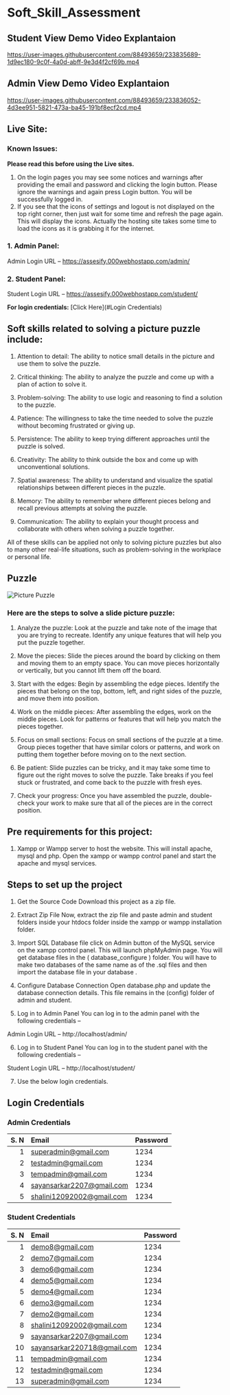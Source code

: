 # Soft_Skill_Assessment


## Student View Demo Video Explantaion
https://user-images.githubusercontent.com/88493659/233835689-1d9ec180-9c0f-4a0d-abff-9e3d4f2cf69b.mp4


## Admin View Demo Video Explantaion
https://user-images.githubusercontent.com/88493659/233836052-4d3ee951-5821-473a-ba45-191bf8ecf2cd.mp4


## Live Site:
### Known Issues:
**Please read this before using the Live sites.**
1. On the login pages you may see some notices and warnings after providing the email and password and clicking the login button. Please ignore the warnings and again press Login button. You will be successfully logged in.
2. If you see that the icons of settings and logout is not displayed on the top right corner, then just wait for some time and refresh the page again. This will display the icons. Actually the hosting site takes some time to load the icons as it is grabbing it for the internet.

### 1. Admin Panel:
Admin Login URL – https://assesify.000webhostapp.com/admin/

### 2. Student Panel:
Student Login URL – https://assesify.000webhostapp.com/student/

**For login credentials:** [Click Here](#Login Credentials)


## Soft skills related to solving a picture puzzle include:

1. Attention to detail: The ability to notice small details in the picture and use them to solve the puzzle.

2. Critical thinking: The ability to analyze the puzzle and come up with a plan of action to solve it.

3. Problem-solving: The ability to use logic and reasoning to find a solution to the puzzle.

4. Patience: The willingness to take the time needed to solve the puzzle without becoming frustrated or giving up.

5. Persistence: The ability to keep trying different approaches until the puzzle is solved.

6. Creativity: The ability to think outside the box and come up with unconventional solutions.

7. Spatial awareness: The ability to understand and visualize the spatial relationships between different pieces in the puzzle.

8. Memory: The ability to remember where different pieces belong and recall previous attempts at solving the puzzle.

9. Communication: The ability to explain your thought process and collaborate with others when solving a puzzle together.

All of these skills can be applied not only to solving picture puzzles but also to many other real-life situations, such as problem-solving in the workplace or personal life.


## Puzzle

![Picture Puzzle](https://user-images.githubusercontent.com/88493659/233836628-4d484583-a008-4e67-a99e-b941cd4bfe98.png)
 
### Here are the steps to solve a slide picture puzzle:

1. Analyze the puzzle: Look at the puzzle and take note of the image that you are trying to recreate. Identify any unique features that will help you put the puzzle together.

2. Move the pieces: Slide the pieces around the board by clicking on them and moving them to an empty space. You can move pieces horizontally or vertically, but you cannot lift them off the board.

3. Start with the edges: Begin by assembling the edge pieces. Identify the pieces that belong on the top, bottom, left, and right sides of the puzzle, and move them into position.

4. Work on the middle pieces: After assembling the edges, work on the middle pieces. Look for patterns or features that will help you match the pieces together.

5. Focus on small sections: Focus on small sections of the puzzle at a time. Group pieces together that have similar colors or patterns, and work on putting them together before moving on to the next section.

6. Be patient: Slide puzzles can be tricky, and it may take some time to figure out the right moves to solve the puzzle. Take breaks if you feel stuck or frustrated, and come back to the puzzle with fresh eyes.

7. Check your progress: Once you have assembled the puzzle, double-check your work to make sure that all of the pieces are in the correct position.



## Pre requirements for this project:

1. Xampp or Wampp server to host the website.
This will install apache, mysql and php.
Open the xampp or wampp control panel and start the apache and mysql services.


## Steps to set up the project

1. Get the Source Code
Download this project as a zip file.

2. Extract Zip File
Now, extract the zip file and paste admin and student folders inside your htdocs folder inside the xampp or wampp installation folder.

3. Import SQL Database file
click on Admin button of the MySQL service on the xampp control panel. This will launch phpMyAdmin page.
You will get database files in the ( database_configure ) folder. You will have to make two databases of the same name as of the .sql files and then import the database file in your database .

4. Configure Database Connection
Open database.php and update the database connection details. This file remains in the (config) folder of admin and student.

5. Log in to Admin Panel
You can log in to the admin panel with the following credentials –

Admin Login URL – http://localhost/admin/

6. Log in to Student Panel
You can log in to the student panel with the following credentials –

Student Login URL – http://localhost/student/

7. Use the below login credentials.

## Login Credentials

### Admin Credentials

| S. N | Email                        | Password  |
| ---: | :---------------------------| :-------- |
|   1  | superadmin@gmail.com        | 1234  |
|   2  | testadmin@gmail.com         | 1234  |
|   3  | tempadmin@gmail.com         | 1234  |
|   4  | sayansarkar2207@gmail.com   | 1234  |
|   5  | shalini12092002@gmail.com   | 1234  |


### Student Credentials

| S. N | Email                        | Password |
| ---: | :---------------------------| :------- |
|   1  | demo8@gmail.com             | 1234     |
|   2  | demo7@gmail.com             | 1234     |
|   3  | demo6@gmail.com             | 1234     |
|   4  | demo5@gmail.com             | 1234     |
|   5  | demo4@gmail.com             | 1234     |
|   6  | demo3@gmail.com             | 1234     |
|   7  | demo2@gmail.com             | 1234     |
|   8  | shalini12092002@gmail.com   | 1234     |
|   9  | sayansarkar2207@gmail.com   | 1234     |
|  10  | sayansarkar220718@gmail.com | 1234     |
|  11  | tempadmin@gmail.com         | 1234     |
|  12  | testadmin@gmail.com         | 1234     |
|  13  | superadmin@gmail.com        | 1234     |
